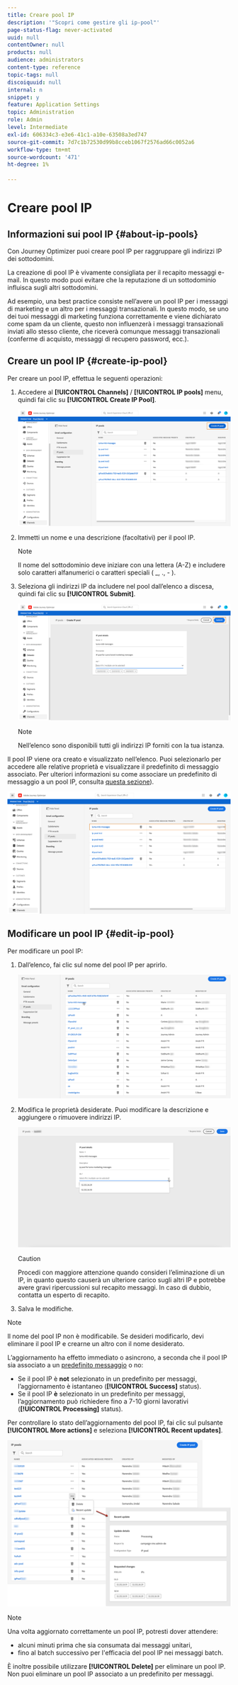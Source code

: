 ```yaml
---
title: Creare pool IP
description: '"Scopri come gestire gli ip-pool"'
page-status-flag: never-activated
uuid: null
contentOwner: null
products: null
audience: administrators
content-type: reference
topic-tags: null
discoiquuid: null
internal: n
snippet: y
feature: Application Settings
topic: Administration
role: Admin
level: Intermediate
exl-id: 606334c3-e3e6-41c1-a10e-63508a3ed747
source-git-commit: 7d7c1b72530d99b8cceb1067f2576ad66c0052a6
workflow-type: tm+mt
source-wordcount: '471'
ht-degree: 1%

---
```


# Creare pool IP

## Informazioni sui pool IP {#about-ip-pools}

Con Journey Optimizer puoi creare pool IP per raggruppare gli indirizzi IP dei sottodomini.

La creazione di pool IP è vivamente consigliata per il recapito messaggi e-mail. In questo modo puoi evitare che la reputazione di un sottodominio influisca sugli altri sottodomini.

Ad esempio, una best practice consiste nell’avere un pool IP per i messaggi di marketing e un altro per i messaggi transazionali. In questo modo, se uno dei tuoi messaggi di marketing funziona correttamente e viene dichiarato come spam da un cliente, questo non influenzerà i messaggi transazionali inviati allo stesso cliente, che riceverà comunque messaggi transazionali (conferme di acquisto, messaggi di recupero password, ecc.).

## Creare un pool IP {#create-ip-pool}

Per creare un pool IP, effettua le seguenti operazioni:

1. Accedere al **[!UICONTROL Channels]** / **[!UICONTROL IP pools]** menu, quindi fai clic su **[!UICONTROL Create IP Pool]**.

   ![](../assets/ip-pool-create.png)

1. Immetti un nome e una descrizione (facoltativi) per il pool IP.

   >[!NOTE]
   >
   >Il nome del sottodominio deve iniziare con una lettera (A-Z) e includere solo caratteri alfanumerici o caratteri speciali ( _, ., - ).

1. Seleziona gli indirizzi IP da includere nel pool dall’elenco a discesa, quindi fai clic su **[!UICONTROL Submit]**.

   ![](../assets/ip-pool-config.png)

   >[!NOTE]
   >
   >Nell’elenco sono disponibili tutti gli indirizzi IP forniti con la tua istanza.

Il pool IP viene ora creato e visualizzato nell’elenco. Puoi selezionarlo per accedere alle relative proprietà e visualizzare il predefinito di messaggio associato. Per ulteriori informazioni su come associare un predefinito di messaggio a un pool IP, consulta [questa sezione](message-presets.md)).

![](../assets/ip-pool-created.png)

## Modificare un pool IP {#edit-ip-pool}

Per modificare un pool IP:

1. Dall’elenco, fai clic sul nome del pool IP per aprirlo.

   ![](../assets/ip-pool-list.png)

1. Modifica le proprietà desiderate. Puoi modificare la descrizione e aggiungere o rimuovere indirizzi IP.

   ![](../assets/ip-pool-edit.png)

   >[!CAUTION]
   >
   >Procedi con maggiore attenzione quando consideri l’eliminazione di un IP, in quanto questo causerà un ulteriore carico sugli altri IP e potrebbe avere gravi ripercussioni sul recapito messaggi. In caso di dubbio, contatta un esperto di recapito.

1. Salva le modifiche.

>[!NOTE]
>
>Il nome del pool IP non è modificabile. Se desideri modificarlo, devi eliminare il pool IP e crearne un altro con il nome desiderato.

L’aggiornamento ha effetto immediato o asincrono, a seconda che il pool IP sia associato a un [predefinito messaggio](message-presets.md) o no:

* Se il pool IP è **not** selezionato in un predefinito per messaggi, l’aggiornamento è istantaneo (**[!UICONTROL Success]** status).
* Se il pool IP **è** selezionato in un predefinito per messaggi, l’aggiornamento può richiedere fino a 7-10 giorni lavorativi (**[!UICONTROL Processing]** status).

<!--If a message preset has been associated with the IP pool, you first need to remove it before editing the IP pool. Once the your modifications have been done, you can associate the message preset again.-->

Per controllare lo stato dell’aggiornamento del pool IP, fai clic sul pulsante **[!UICONTROL More actions]** e seleziona **[!UICONTROL Recent updates]**.

![](../assets/ip-pool-recent-update.png)

>[!NOTE]
>
>Una volta aggiornato correttamente un pool IP, potresti dover attendere:
>* alcuni minuti prima che sia consumata dai messaggi unitari,
>* fino al batch successivo per l&#39;efficacia del pool IP nei messaggi batch.


È inoltre possibile utilizzare **[!UICONTROL Delete]** per eliminare un pool IP. Non puoi eliminare un pool IP associato a un predefinito per messaggi.

